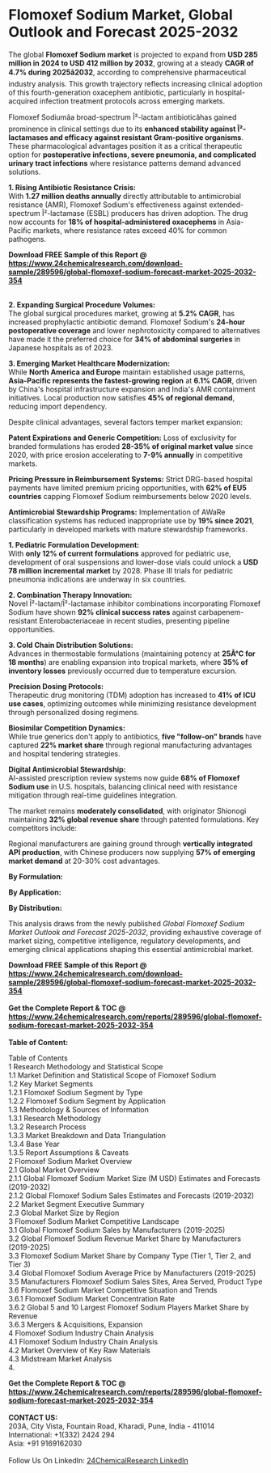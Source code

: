 <h1>Flomoxef Sodium Market, Global Outlook and Forecast 2025-2032</h1><p>The global <strong>Flomoxef Sodium market</strong> is projected to expand from <strong>USD 285 million in 2024 to USD 412 million by 2032</strong>, growing at a steady <strong>CAGR of 4.7% during 2025â2032</strong>, according to comprehensive pharmaceutical industry analysis. This growth trajectory reflects increasing clinical adoption of this fourth-generation oxacephem antibiotic, particularly in hospital-acquired infection treatment protocols across emerging markets.</p><p>Flomoxef Sodiumâa broad-spectrum Î²-lactam antibioticâhas gained prominence in clinical settings due to its <strong>enhanced stability against Î²-lactamases and efficacy against resistant Gram-positive organisms</strong>. These pharmacological advantages position it as a critical therapeutic option for <strong>postoperative infections, severe pneumonia, and complicated urinary tract infections</strong> where resistance patterns demand advanced solutions.</p><p><strong>1. Rising Antibiotic Resistance Crisis:</strong><br>
With <strong>1.27 million deaths annually</strong> directly attributable to antimicrobial resistance (AMR), Flomoxef Sodium's effectiveness against extended-spectrum Î²-lactamase (ESBL) producers has driven adoption. The drug now accounts for <strong>18% of hospital-administered oxacephems</strong> in Asia-Pacific markets, where resistance rates exceed 40% for common pathogens.</p><div><b>Download FREE Sample of this Report @ 
            <a href="https://www.24chemicalresearch.com/download-sample/289596/global-flomoxef-sodium-forecast-market-2025-2032-354">
            https://www.24chemicalresearch.com/download-sample/289596/global-flomoxef-sodium-forecast-market-2025-2032-354</a></b></div><br><p><strong>2. Expanding Surgical Procedure Volumes:</strong><br>
The global surgical procedures market, growing at <strong>5.2% CAGR</strong>, has increased prophylactic antibiotic demand. Flomoxef Sodium's <strong>24-hour postoperative coverage</strong> and lower nephrotoxicity compared to alternatives have made it the preferred choice for <strong>34% of abdominal surgeries</strong> in Japanese hospitals as of 2023.</p><p><strong>3. Emerging Market Healthcare Modernization:</strong><br>
While <strong>North America and Europe</strong> maintain established usage patterns, <strong>Asia-Pacific represents the fastest-growing region</strong> at <strong>6.1% CAGR</strong>, driven by China's hospital infrastructure expansion and India's AMR containment initiatives. Local production now satisfies <strong>45% of regional demand</strong>, reducing import dependency.</p><p>Despite clinical advantages, several factors temper market expansion:</p><p><strong>Patent Expirations and Generic Competition:</strong> Loss of exclusivity for branded formulations has eroded <strong>28-35% of original market value</strong> since 2020, with price erosion accelerating to <strong>7-9% annually</strong> in competitive markets.</p><p><strong>Pricing Pressure in Reimbursement Systems:</strong> Strict DRG-based hospital payments have limited premium pricing opportunities, with <strong>62% of EU5 countries</strong> capping Flomoxef Sodium reimbursements below 2020 levels.</p><p><strong>Antimicrobial Stewardship Programs:</strong> Implementation of AWaRe classification systems has reduced inappropriate use by <strong>19% since 2021</strong>, particularly in developed markets with mature stewardship frameworks.</p><p><strong>1. Pediatric Formulation Development:</strong><br>
With <strong>only 12% of current formulations</strong> approved for pediatric use, development of oral suspensions and lower-dose vials could unlock a <strong>USD 78 million incremental market</strong> by 2028. Phase III trials for pediatric pneumonia indications are underway in six countries.</p><p><strong>2. Combination Therapy Innovation:</strong><br>
Novel Î²-lactam/Î²-lactamase inhibitor combinations incorporating Flomoxef Sodium have shown <strong>92% clinical success rates</strong> against carbapenem-resistant Enterobacteriaceae in recent studies, presenting pipeline opportunities.</p><p><strong>3. Cold Chain Distribution Solutions:</strong><br>
Advances in thermostable formulations (maintaining potency at <strong>25Â°C for 18 months</strong>) are enabling expansion into tropical markets, where <strong>35% of inventory losses</strong> previously occurred due to temperature excursion.</p><p><strong>Precision Dosing Protocols:</strong><br>
	Therapeutic drug monitoring (TDM) adoption has increased to <strong>41% of ICU use cases</strong>, optimizing outcomes while minimizing resistance development through personalized dosing regimens.</p><p><strong>Biosimilar Competition Dynamics:</strong><br>
	While true generics don't apply to antibiotics, <strong>five "follow-on" brands</strong> have captured <strong>22% market share</strong> through regional manufacturing advantages and hospital tendering strategies.</p><p><strong>Digital Antimicrobial Stewardship:</strong><br>
	AI-assisted prescription review systems now guide <strong>68% of Flomoxef Sodium use</strong> in U.S. hospitals, balancing clinical need with resistance mitigation through real-time guidelines integration.</p><p>The market remains <strong>moderately consolidated</strong>, with originator Shionogi maintaining <strong>32% global revenue share</strong> through patented formulations. Key competitors include:</p><p>Regional manufacturers are gaining ground through <strong>vertically integrated API production</strong>, with Chinese producers now supplying <strong>57% of emerging market demand</strong> at 20-30% cost advantages.</p><p><strong>By Formulation:</strong></p><p><strong>By Application:</strong></p><p><strong>By Distribution:</strong></p><p>This analysis draws from the newly published <em>Global Flomoxef Sodium Market Outlook and Forecast 2025-2032</em>, providing exhaustive coverage of market sizing, competitive intelligence, regulatory developments, and emerging clinical applications shaping this essential antimicrobial market.</p><div><b>Download FREE Sample of this Report @ 
            <a href="https://www.24chemicalresearch.com/download-sample/289596/global-flomoxef-sodium-forecast-market-2025-2032-354">
            https://www.24chemicalresearch.com/download-sample/289596/global-flomoxef-sodium-forecast-market-2025-2032-354</a></b></div><br><div><b>Get the Complete Report & TOC @ 
            <a href="https://www.24chemicalresearch.com/reports/289596/global-flomoxef-sodium-forecast-market-2025-2032-354">
            https://www.24chemicalresearch.com/reports/289596/global-flomoxef-sodium-forecast-market-2025-2032-354</a></b></div><br>
            <b>Table of Content:</b><p>Table of Contents<br />
1 Research Methodology and Statistical Scope<br />
1.1 Market Definition and Statistical Scope of Flomoxef Sodium<br />
1.2 Key Market Segments<br />
1.2.1 Flomoxef Sodium Segment by Type<br />
1.2.2 Flomoxef Sodium Segment by Application<br />
1.3 Methodology & Sources of Information<br />
1.3.1 Research Methodology<br />
1.3.2 Research Process<br />
1.3.3 Market Breakdown and Data Triangulation<br />
1.3.4 Base Year<br />
1.3.5 Report Assumptions & Caveats<br />
2 Flomoxef Sodium Market Overview<br />
2.1 Global Market Overview<br />
2.1.1 Global Flomoxef Sodium Market Size (M USD) Estimates and Forecasts (2019-2032)<br />
2.1.2 Global Flomoxef Sodium Sales Estimates and Forecasts (2019-2032)<br />
2.2 Market Segment Executive Summary<br />
2.3 Global Market Size by Region<br />
3 Flomoxef Sodium Market Competitive Landscape<br />
3.1 Global Flomoxef Sodium Sales by Manufacturers (2019-2025)<br />
3.2 Global Flomoxef Sodium Revenue Market Share by Manufacturers (2019-2025)<br />
3.3 Flomoxef Sodium Market Share by Company Type (Tier 1, Tier 2, and Tier 3)<br />
3.4 Global Flomoxef Sodium Average Price by Manufacturers (2019-2025)<br />
3.5 Manufacturers Flomoxef Sodium Sales Sites, Area Served, Product Type<br />
3.6 Flomoxef Sodium Market Competitive Situation and Trends<br />
3.6.1 Flomoxef Sodium Market Concentration Rate<br />
3.6.2 Global 5 and 10 Largest Flomoxef Sodium Players Market Share by Revenue<br />
3.6.3 Mergers & Acquisitions, Expansion<br />
4 Flomoxef Sodium Industry Chain Analysis<br />
4.1 Flomoxef Sodium Industry Chain Analysis<br />
4.2 Market Overview of Key Raw Materials<br />
4.3 Midstream Market Analysis<br />
4.</p><div><b>Get the Complete Report & TOC @ 
            <a href="https://www.24chemicalresearch.com/reports/289596/global-flomoxef-sodium-forecast-market-2025-2032-354">
            https://www.24chemicalresearch.com/reports/289596/global-flomoxef-sodium-forecast-market-2025-2032-354</a></b></div><br><b>CONTACT US:</b><br>
            203A, City Vista, Fountain Road, Kharadi, Pune, India - 411014<br>
            International: +1(332) 2424 294<br>
            Asia: +91 9169162030 <br><br>
            Follow Us On LinkedIn: <a href="https://www.linkedin.com/company/24chemicalresearch/">24ChemicalResearch LinkedIn</a>